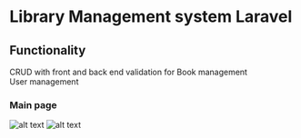 # Library Management system Laravel
## Functionality
CRUD with front and back end validation for Book management \
User management

### Main page
![alt text](https://github.com/yottooo/Library-Management-system-Laravel/blob/master/library.png)
![alt text](https://github.com/yottooo/Library-Management-system-Laravel/blob/master/library1.png)
